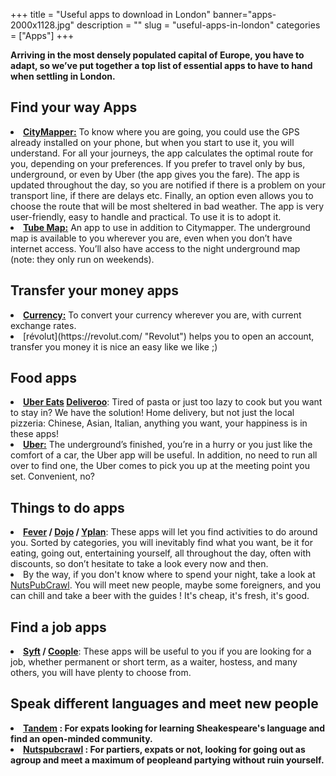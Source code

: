﻿+++
title = "Useful apps to download in London"
banner="apps-2000x1128.jpg"
description = ""
slug = "useful-apps-in-london"
categories = ["Apps"]
+++

<strong>Arriving in the most densely populated capital of Europe, you have to adapt, so we’ve put together a top list of essential apps to have to hand when settling in London.</strong>

## Find your way Apps
<li><strong><a href="https://citymapper.com/london">CityMapper:</a></strong> To know where you are going, you could use the GPS already installed on your phone, but when you start to use it, you will understand. For all your journeys, the app calculates the optimal route for you, depending on your preferences. If you prefer to travel only by bus, underground, or even by Uber (the app gives you the fare). The app is updated throughout the day, so you are notified if there is a problem on your transport line, if there are delays etc. Finally, an option even allows you to choose the route that will be most sheltered in bad weather. The app is very user-friendly, easy to handle and practical. To use it is to adopt it.</li>
<li><strong><a href="https://itunes.apple.com/gb/app/tube-map-london-underground-routes/id320969612?mt=8">Tube Map:</a></strong> An app to use in addition to Citymapper. The underground map is available to you wherever you are, even when you don’t have internet access. You’ll also have access to the night underground map (note: they only run on weekends).</li>

## Transfer your money apps

<li><strong><a href="http://www.xe.com/apps/android/">Currency:</a></strong> To convert your currency wherever you are, with current exchange rates.</li>
<li>[révolut](https://revolut.com/ "Revolut") helps you to open an account, transfer you money it is nice an easy like we like ;)</li>

## Food apps

<li><strong><a href="https://www.ubereats.com/en/london/">Uber Eats</a>
<a href="https://deliveroo.co.uk/">Deliveroo</a></strong>: Tired of pasta or just too lazy to cook but you want to stay in? We have the solution! Home delivery, but not just the local pizzeria: Chinese, Asian, Italian, anything you want, your happiness is in these apps!</li>
<li><strong><a href="https://get.uber.com/">Uber:</a></strong> The underground’s finished, you’re in a hurry or you just like the comfort of a car, the Uber app will be useful. In addition, no need to run all over to find one, the Uber comes to pick you up at the meeting point you set. Convenient, no?</li>

## Things to do apps

<li><strong><a href="https://www.feverup.com/things-to-do/london/">Fever</a> / <a href="https://www.dojoapp.co/">Dojo</a> / <a href="https://yplanapp.com/">Yplan</a></strong>: These apps will let you find activities to do around you. Sorted by categories, you will inevitably find what you want, be it for eating, going out, entertaining yourself, all throughout the day, often with discounts, so don’t hesitate to take a look every now and then.</li>

<li> By the way, if you don't know where to spend your night, take a look at <a href="https://https://nutspubcrawl.com/">NutsPubCrawl</a>. You will meet new people, maybe some foreigners, and you can chill and take a beer with the guides ! It's cheap, it's fresh, it's good.</li>

## Find a job apps

<li><strong><a href="https://syftapp.com/">Syft</a> / <a href="https://www.coople.com/uk/en/">Coople</a></strong>: These apps will be useful to you if you are looking for a job, whether permanent or short term, as a waiter, hostess, and many others, you will have plenty to choose from.</li>

## Speak different languages and meet new people

<li><strong><a href="https://www.tandem.net/">Tandem</a> : For expats looking for learning Sheakespeare's language and find an open-minded community.</li>
<li><strong><a href="https://nutspubcrawl.com/">Nutspubcrawl</a> : For partiers, expats or not, looking for going out as agroup and meet a maximum of peopleand partying without ruin yourself.</li>
</ul>
